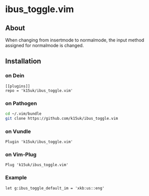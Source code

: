 ibus_toggle.vim
===============

## About

When changing from insertmode to normalmode, the input method assigned for normalmode is changed.

## Installation

### on Dein
```vim
[[plugins]]
repo = 'k15uk/ibus_toggle.vim'
```

### on Pathogen

``` bash
cd ~/.vim/bundle
git clone https://github.com/k15uk/ibus_toggle.vim
```

### on Vundle
``` vim
Plugin 'k15uk/ibus_toggle.vim'
```

### on Vim-Plug
``` vim
Plug 'k15uk/ibus_toggle.vim'
```

### Example
``` vim
let g:ibus_toggle_default_im = 'xkb:us::eng'
```
